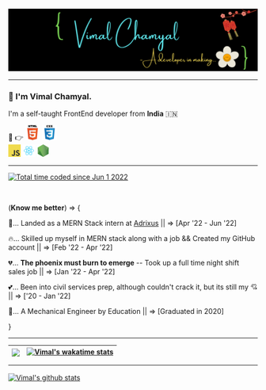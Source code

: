 ![](./bannnnner.png)

________________________________________________________________________________________________________________________________________________________________


<p align="center"><h3>  🙏 I'm Vimal Chamyal. </h3></p>



I'm a self-taught FrontEnd developer from **India** 🇮🇳

 💪 👉
<code><img height="30" alt="html" src="https://raw.githubusercontent.com/github/explore/80688e429a7d4ef2fca1e82350fe8e3517d3494d/topics/html/html.png"></code> 
<code><img height="30" alt="css" src="https://raw.githubusercontent.com/github/explore/80688e429a7d4ef2fca1e82350fe8e3517d3494d/topics/css/css.png"></code> 
<code> <img height="25" alt="javascript" src="https://raw.githubusercontent.com/github/explore/80688e429a7d4ef2fca1e82350fe8e3517d3494d/topics/javascript/javascript.png"></code>
<code><img height="25" alt="react" src="https://raw.githubusercontent.com/github/explore/80688e429a7d4ef2fca1e82350fe8e3517d3494d/topics/react/react.png"></code>
<code><img height="25" alt="nodejs" src="https://raw.githubusercontent.com/github/explore/80688e429a7d4ef2fca1e82350fe8e3517d3494d/topics/nodejs/nodejs.png"></code>  
________________________________________________________________________________________________________________________________________________________________



<a href="https://wakatime.com/@fe33b659-0615-4c51-8299-f521115b34ee"><img src="https://wakatime.com/badge/user/fe33b659-0615-4c51-8299-f521115b34ee.svg" alt="Total time coded since Jun 1 2022" /></a>

<br/>

(**Know me better**) => {

💼... Landed as a MERN Stack intern at  [Adrixus](http://adrixus.com/) || => [Apr '22 - Jun '22]

🔥... Skilled up myself in MERN stack along with a job && Created my GitHub account || => [Feb '22 - Apr '22]

💔... **The phoenix must burn to emerge** -- Took up a full time night shift sales job || => [Jan '22 - Apr '22]

💕... Been into civil services prep, although couldn't crack it, but its still my 💘 || => ['20 - Jan '22]

🎒... A Mechanical Engineer by Education || => [Graduated in 2020]

}

________________________________________________________________________________________________________________________________________________________________


|   <a href="https://github.com/VimalChamyal/github-readme-stats"><img align="center" src="https://github-readme-stats.vercel.app/api/top-langs/?username=vimalchamyal&layout=compact&theme=radical&hide_border=true" /></a> |[![Vimal's wakatime stats](https://github-readme-stats.vercel.app/api/wakatime?username=vimalchamyal&theme=radical)](https://github.com/VimalChamyal/github-readme-stats)|
| ------------- | ------------- |


________________________________________________________________________________________________________________________________________________________________
 


 <a href="https://github.com/VimalChamyal/github-readme-stats"><img align="center" src="https://github-readme-stats.vercel.app/api?username=VimalChamyal&show_icons=true&include_all_commits=true&theme=radical&hide_border=true" alt="Vimal's github stats" /></a>


